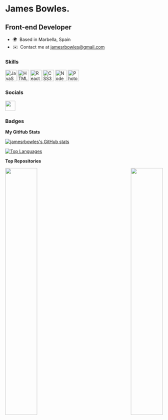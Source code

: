 James Bowles.
=============================

Front-end Developer
--------------------------

* 🌍  Based in Marbella, Spain
* ✉️  Contact me at [jamesrbowles@gmail.com](mailto:jamesrbowles@gmail.com)

### Skills


<p align="left">
<a href="https://developer.mozilla.org/en-US/docs/Web/JavaScript" target="_blank" rel="noreferrer"><img src="https://raw.githubusercontent.com/danielcranney/readme-generator/main/public/icons/skills/javascript-colored.svg" width="36" height="36" alt="JavaScript" /></a>
<a href="https://developer.mozilla.org/en-US/docs/Glossary/HTML5" target="_blank" rel="noreferrer"><img src="https://raw.githubusercontent.com/danielcranney/readme-generator/main/public/icons/skills/html5-colored.svg" width="36" height="36" alt="HTML5" /></a>
<a href="https://reactjs.org/" target="_blank" rel="noreferrer"><img src="https://raw.githubusercontent.com/danielcranney/readme-generator/main/public/icons/skills/react-colored.svg" width="36" height="36" alt="React" /></a>
<a href="https://www.w3.org/TR/CSS/#css" target="_blank" rel="noreferrer"><img src="https://raw.githubusercontent.com/danielcranney/readme-generator/main/public/icons/skills/css3-colored.svg" width="36" height="36" alt="CSS3" /></a>
<a href="https://nodejs.org/en/" target="_blank" rel="noreferrer"><img src="https://raw.githubusercontent.com/danielcranney/readme-generator/main/public/icons/skills/nodejs-colored.svg" width="36" height="36" alt="NodeJS" /></a>
<a href="https://www.adobe.com/uk/products/photoshop.html" target="_blank" rel="noreferrer"><img src="https://raw.githubusercontent.com/danielcranney/readme-generator/main/public/icons/skills/photoshop-colored.svg" width="36" height="36" alt="Photoshop" /></a>
</p>


### Socials

<p align="left"> <a href="https://www.github.com/jamesrbowles" target="_blank" rel="noreferrer"><img src="https://raw.githubusercontent.com/danielcranney/readme-generator/main/public/icons/socials/github.svg" width="32" height="32" /></a></p>

### Badges

<b>My GitHub Stats</b>

<a href="http://www.github.com/jamesrbowles"><img src="https://github-readme-stats-git-masterrstaa-rickstaa.vercel.app/api?username=jamesrbowles&show_icons=true&hide=stars,prs,issues,contribs&count_private=true&title_color=14b8a6&text_color=ffffff&icon_color=14b8a6&bg_color=1c1917&hide_border=true&show_icons=true" alt="jamesrbowles's GitHub stats" /></a>

<a href="https://github.com/jamesrbowles" align="left"><img src="https://github-readme-stats-git-masterrstaa-rickstaa.vercel.app/api/top-langs/?username=jamesrbowles&langs_count=10&title_color=14b8a6&text_color=ffffff&icon_color=14b8a6&bg_color=1c1917&hide_border=true&locale=en&custom_title=Top%20%Languages" alt="Top Languages" /></a>

<b>Top Repositories</b>

<div width="100%" align="center"><a href="https://github.com/jamesrbowles/deckr" align="left"><img align="left" width="45%" src="https://github-readme-stats-git-masterrstaa-rickstaa.vercel.app/api/pin/?username=jamesrbowles&repo=deckr&title_color=14b8a6&text_color=ffffff&icon_color=14b8a6&bg_color=1c1917&hide_border=true&locale=en" /></a><a href="https://github.com/jamesrbowles/Guess-The-Color" align="right"><img align="right" width="45%" src="https://github-readme-stats-git-masterrstaa-rickstaa.vercel.app/api/pin/?username=jamesrbowles&repo=Guess-The-Color&title_color=14b8a6&text_color=ffffff&icon_color=14b8a6&bg_color=1c1917&hide_border=true&locale=en" /></a></div><br /><br /><br /><br /><br /><br /><br />
